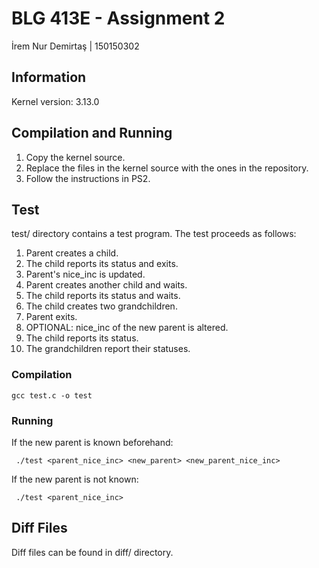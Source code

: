 # BLG 413E - Assignment 2
İrem Nur Demirtaş | 150150302

## Information
Kernel version: 3.13.0

## Compilation and Running
1. Copy the kernel source. 
2. Replace the files in the kernel source with the ones in the repository.
3. Follow the instructions in PS2.

## Test
test/ directory contains a test program. The test proceeds as follows:
1. Parent creates a child.
2. The child reports its status and exits.
3. Parent's nice_inc is updated.
4. Parent creates another child and waits.
5. The child reports its status and waits.
6. The child creates two grandchildren.
7. Parent exits.
8. OPTIONAL: nice_inc of the new parent is altered.
9. The child reports its status.
10. The grandchildren report their statuses.

### Compilation
``` gcc test.c -o test ```

### Running
If the new parent is known beforehand:

``` ./test <parent_nice_inc> <new_parent> <new_parent_nice_inc>```

If the new parent is not known:

``` ./test <parent_nice_inc>```

## Diff Files
Diff files can be found in diff/ directory.